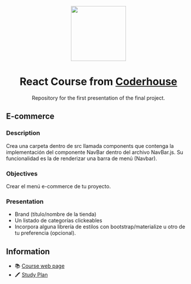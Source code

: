 <div align="center"> 
  <img widht="150px" height="150px" src="https://cdn.worldvectorlogo.com/logos/react-2.svg" />
  <h1>React Course from <a target="_blank" href="https://www.coderhouse.com">Coderhouse</a></h1>
  <p>Repository for the first presentation of the final project.</p>
</div>

<h2>E-commerce</h2>
<h3>Description</h2>
<p>Crea una carpeta dentro de src llamada components que contenga la implementación del componente NavBar dentro del archivo NavBar.js. Su funcionalidad es la de renderizar una barra de menú (Navbar).</p>

<h3>Objectives</h2>
<p>Crear el menú e-commerce de tu proyecto.</p>

<h3>Presentation</h2>
<ul>
    <li>Brand (título/nombre de la tienda)</li>
    <li>Un listado de categorías clickeables</li>
    <li>Incorpora alguna librería de estilos con bootstrap/materialize u otro de tu preferencia (opcional).</li>
</ul>

<h2>Information</h2>
<ul>
  <li>📚 <a target="_blank" href="https://www.coderhouse.com/online/reactjs">Course web page</a></li>
  <li>🖍 <a target="_blank" href="https://drive.google.com/file/d/1G_SRPkYExFpTkmOvbEwj985rIgQ62kx9/view">Study Plan</a></li>
</ul>
